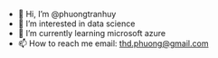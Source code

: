 - 👋 Hi, I’m @phuongtranhuy
- 👀 I’m interested in data science
- 🌱 I’m currently learning microsoft azure
- 📫 How to reach me email: thd.phuong@gmail.com

<!---
phuongtranhuy/phuongtranhuy is a ✨ special ✨ repository because its `README.md` (this file) appears on your GitHub profile.
You can click the Preview link to take a look at your changes.
--->

